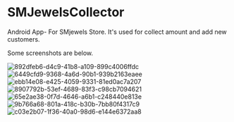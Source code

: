 # SMJewelsCollector
Android App- For SMjewels Store. It's used for collect amount and add new customers.

Some screenshots are below.

![892dfeb6-d4c9-41b8-a109-899c4006ffdc](https://user-images.githubusercontent.com/69290897/133242071-635bd8e4-fa15-4a9c-8425-954ec15fad74.jpg)
![6449cfd9-9368-4a6d-90b1-939b2163eaee](https://user-images.githubusercontent.com/69290897/133242090-ea1ab2bb-ee23-4c01-8385-f659fc274624.jpg)
![ebb14e08-e425-4059-9331-81ed0ac7a207](https://user-images.githubusercontent.com/69290897/133242112-3e12edf4-b215-4708-98c5-8f2d21346c4d.jpg)
![8907792b-53ef-4689-83f3-c98cb7094621](https://user-images.githubusercontent.com/69290897/133242139-74b9d2a6-5148-4035-88bb-2897029c8902.jpg)
![65e2ae38-0f7d-4646-a6b1-c248440e813e](https://user-images.githubusercontent.com/69290897/133242164-cb852496-ee54-4d59-9600-508fc344f1f5.jpg)
![9b766a68-801a-418c-b30b-7bb80f4317c9](https://user-images.githubusercontent.com/69290897/133242176-3d1cb5f8-1b03-40f7-b829-6c4d7ae79aa2.jpg)
![c03e2b07-1f36-40a0-98d6-e144e6372aa8](https://user-images.githubusercontent.com/69290897/133242184-2bcb9efd-bae2-45e8-b29e-7c0b2dc9ed4b.jpg)
